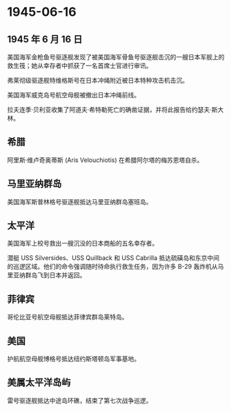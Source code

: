 # 1945-06-16

## 1945 年 6 月 16 日

美国海军金枪鱼号驱逐舰发现了被美国海军骨鱼号驱逐舰击沉的一艘日本军舰上的救生筏；她从幸存者中抓获了一名首席士官进行审讯。

弗莱彻级驱逐舰特维格斯号在日本冲绳附近被日本特种攻击机击沉。

美国海军威克岛号航空母舰被撤出日本冲绳前线。

拉夫连季·贝利亚收集了阿道夫·希特勒死亡的确凿证据，并将此报告给约瑟夫·斯大林。

## 希腊

阿里斯·维卢奇奥蒂斯 (Aris Velouchiotis) 在希腊阿尔塔的梅苏恩塔自杀。

## 马里亚纳群岛

美国海军斯普林格号驱逐舰抵达马里亚纳群岛塞班岛。

## 太平洋

美国海军上校号救出一艘沉没的日本商船的五名幸存者。

潜艇 USS Silversides、USS Quillback 和 USS Cabrilla
抵达硫磺岛和东京中间的巡逻区域。他们的命令强调随时待命执行救生任务，因为许多
B-29 轰炸机从马里亚纳群岛飞到日本并返回。

## 菲律宾

哥伦比亚号航空母舰抵达菲律宾群岛莱特岛。

## 美国

护航航空母舰博格号抵达纽约斯塔顿岛军事基地。

## 美属太平洋岛屿

雷号驱逐舰抵达中途岛环礁，结束了第七次战争巡逻。

